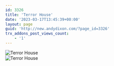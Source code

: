 ```yaml
---
id: 3326
title: 'Terror House'
date: '2023-03-17T13:45:39+00:00'
layout: page
guid: 'http://new.andydixon.com/?page_id=3326'
trx_addons_post_views_count:
    - '1'
---
```


![Terror House](https://i0.wp.com/assets.g8x2.ldn.idrivee2-23.com/posters/Terror%20House%2001.jpg?w=1200&ssl=1 "Terror House")  
![Terror House](https://i0.wp.com/assets.g8x2.ldn.idrivee2-23.com/posters/Terror%20House%2002.jpg?w=1200&ssl=1 "Terror House")
